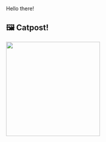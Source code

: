 Hello there!



## 🖼️ Catpost!

<sub>
    <img src="https://cdn2.thecatapi.com/images/0VVrCBf1l.jpg" height="256">
</sub>

